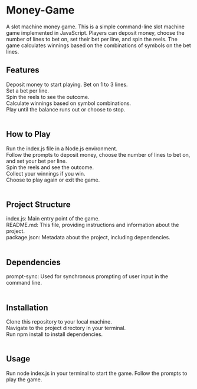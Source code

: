 # Money-Game
A slot machine money game.
This is a simple command-line slot machine game implemented in JavaScript. Players can deposit money, choose the number of lines to bet on, set their bet per line, and spin the reels. The game calculates winnings based on the combinations of symbols on the bet lines.

<h2>Features</h2>
Deposit money to start playing.
Bet on 1 to 3 lines.<br>
Set a bet per line.<br>
Spin the reels to see the outcome.<br>
Calculate winnings based on symbol combinations.<br>
Play until the balance runs out or choose to stop.<br><br>

<h2>How to Play</h2>
Run the index.js file in a Node.js environment.<br>
Follow the prompts to deposit money, choose the number of lines to bet on, and set your bet per line.<br>
Spin the reels and see the outcome.<br>
Collect your winnings if you win.<br>
Choose to play again or exit the game.<br><br>

<h2>Project Structure</h2>
index.js: Main entry point of the game.<br>
README.md: This file, providing instructions and information about the project.<br>
package.json: Metadata about the project, including dependencies.<br><br>

<h2>Dependencies</h2>
prompt-sync: Used for synchronous prompting of user input in the command line.<br><br>

<h2>Installation</h2>
Clone this repository to your local machine.<br>
Navigate to the project directory in your terminal.<br>
Run npm install to install dependencies.<br><br>

<h2>Usage</h2>
Run node index.js in your terminal to start the game.
Follow the prompts to play the game.
